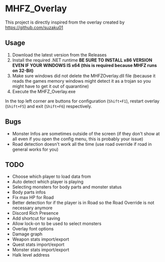 # MHFZ_Overlay

This project is directly inspired from the overlay created by https://github.com/suzaku01


## Usage

1. Download the latest version from the Releases
2. Install the required .NET runtime **BE SURE TO INSTALL x86 VERSION EVEN IF YOUR WINDOWS IS x64 (this is required because MHFZ runs on 32-Bit)** 
3. Make sure windows did not delete the MHFZOverlay.dll file (because it reads the games memory windows might detect it as a trojan so you might have to get it out of quarantine)
4. Execute the MHFZ_Overlay.exe

In the top left corner are buttons for configuration (`Shift+F1`), restart overlay (`Shift+F5`) and exit (`Shift+F6`) respectively.

## Bugs

- Monster Infos are sometimes outside of the screen (if they don't show at all even if you open the config menu, this is probably your issue)
- Road detection doesn't work all the time (use road override if road in general works for you)

## TODO

- Choose which player to load data from
- Auto detect which player is playing
- Selecting monsters for body parts and monster status
- Body parts infos
- Fix max HP for Road
- Better detection for if the player is in Road so the Road Override is not necessary anymore
- Discord Rich Presence
- Add shortcut for saving
- Allow lock-on to be used to select monsters
- Overlay font options
- Damage graph
- Weapon stats import/export
- Quest stats import/export
- Monster stats import/export
- Halk level address
